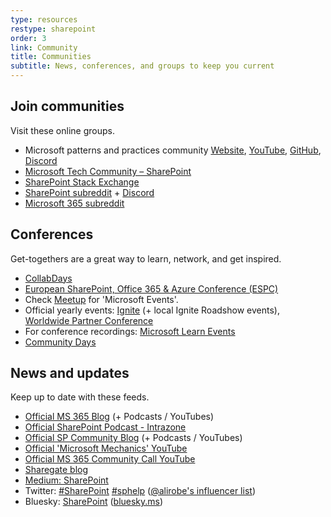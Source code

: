 ```yaml
---
type: resources
restype: sharepoint
order: 3
link: Community
title: Communities
subtitle: News, conferences, and groups to keep you current
---
```


## Join communities

Visit these online groups.

* Microsoft patterns and practices community [Website](https://pnp.github.io/), [YouTube](https://www.youtube.com/@MicrosoftCommunityLearning/playlists), [GitHub](https://github.com/pnp),  [Discord](https://aka.ms/community/discord)
* [Microsoft Tech Community – SharePoint](https://techcommunity.microsoft.com/category/content_management)
* [SharePoint Stack Exchange](https://sharepoint.stackexchange.com/)
* [SharePoint subreddit](https://old.reddit.com/r/sharepoint/) + [Discord](https://discord.gg/7FqFA9rQzR)
* [Microsoft 365 subreddit](https://old.reddit.com/r/Microsoft365/)

## Conferences

Get-togethers are a great way to learn, network, and get inspired.

* [CollabDays](https://www.collabdays.org/)
* [European SharePoint, Office 365 & Azure Conference (ESPC)](https://www.sharepointeurope.com/)
* Check [Meetup](https://www.meetup.com/find/?keywords=microsoft&source=EVENTS) for 'Microsoft Events'.
* Official yearly events: [Ignite](https://ignite.microsoft.com/) (+ local Ignite Roadshow events), [Worldwide Partner Conference](https://partner.microsoft.com/)
* For conference recordings: [Microsoft Learn Events](https://learn.microsoft.com/events/)
* [Community Days](https://www.communitydays.org/)

## News and updates

Keep up to date with these feeds.

* [Official MS 365 Blog](https://www.microsoft.com/en-au/microsoft-365/blog/) (+ Podcasts / YouTubes)
* [Official SharePoint Podcast -  Intrazone](https://intrazone.libsyn.com)
* [Official SP Community Blog](https://techcommunity.microsoft.com/category/content_management/blog/spblog) (+ Podcasts / YouTubes)
* [Official 'Microsoft Mechanics' YouTube](https://www.youtube.com/@MSFTMechanics)
* [Official MS 365 Community Call YouTube](https://www.youtube.com/@MicrosoftCommunityLearning)
* [Sharegate blog](https://sharegate.com/blog)
* [Medium: SharePoint](https://medium.com/tag/sharepoint)
* Twitter: [#SharePoint](https://x.com/search?q=%23sharepoint) [#sphelp](https://x.com/search?q=%23sphelp) ([@alirobe's influencer list](https://twitter.com/alirobe/lists/sharepoint-influencers/members))
* Bluesky: [SharePoint](https://bsky.app/search?q=%23SharePoint) ([bluesky.ms](https://bluesky.ms/))